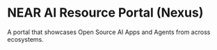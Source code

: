 # NEAR AI Resource Portal (Nexus)

A portal that showcases Open Source AI Apps and Agents from across ecosystems.
